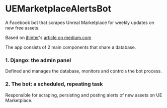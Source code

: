 # UEMarketplaceAlertsBot

A Facebook bot that scrapes Unreal Marketplace for weekly updates on new free assets.

Based on [jhinter](https://github.com/jhinter)'s [article on medium.com](https://medium.com/p/54e88b3ebd42)

The app consists of 2 main components that share a database.

### 1. Django: the admin panel

Defined and manages the database, monitors and controls the bot process.

### 2. The bot: a scheduled, repeating task

Responsible for scraping, persisting and posting alerts of new assets on UE Marketplace.
